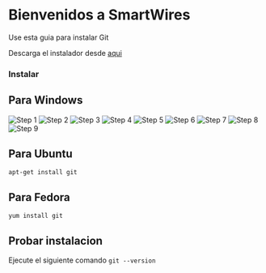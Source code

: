 # Bienvenidos a SmartWires

Use esta guia para instalar Git


Descarga el instalador desde [aqui](https://git-scm.com/)

### Instalar

## Para Windows
![Step 1](https://github.com/Smartwiresmx/workshopGit/blob/master/in1.PNG?raw=true)
![Step 2](https://github.com/Smartwiresmx/workshopGit/blob/master/in2.PNG?raw=true)
![Step 3](https://github.com/Smartwiresmx/workshopGit/blob/master/in3.PNG?raw=true)
![Step 4](https://github.com/Smartwiresmx/workshopGit/blob/master/in4.PNG?raw=true)
![Step 5](https://github.com/Smartwiresmx/workshopGit/blob/master/in5.PNG?raw=true)
![Step 6](https://github.com/Smartwiresmx/workshopGit/blob/master/win.png?raw=true)
![Step 7](https://github.com/Smartwiresmx/workshopGit/blob/master/in7.PNG?raw=true)
![Step 8](https://github.com/Smartwiresmx/workshopGit/blob/master/in8.PNG?raw=true)
![Step 9](https://github.com/Smartwiresmx/workshopGit/blob/master/in9.PNG?raw=true)


## Para Ubuntu
`apt-get install git`

## Para Fedora
`yum install git`

## Probar instalacion
Ejecute el siguiente comando
`git --version`
